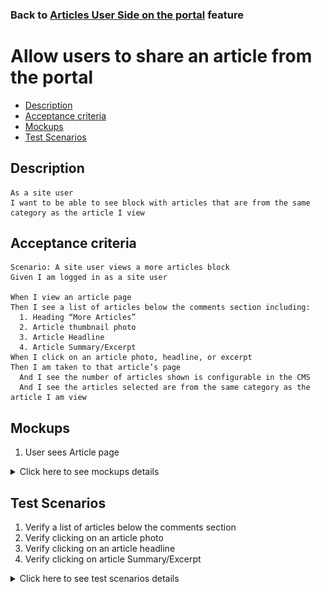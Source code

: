 ### Back to [Articles User Side on the portal](../../) feature

# Allow users to share an article from the portal

- [Description](#description)
- [Acceptance criteria](#acceptance-criteria)
- [Mockups](#mockups)
- [Test Scenarios](#test-scenarios)

## Description

    As a site user 
    I want to be able to see block with articles that are from the same category as the article I view


## Acceptance criteria

    Scenario: A site user views a more articles block
    Given I am logged in as a site user

    When I view an article page
    Then I see a list of articles below the comments section including:
	  1. Heading “More Articles”
      2. Article thumbnail photo
      3. Article Headline
      4. Article Summary/Excerpt
    When I click on an article photo, headline, or excerpt
	Then I am taken to that article’s page
      And I see the number of articles shown is configurable in the CMS
      And I see the articles selected are from the same category as the article I am view

## Mockups

1. User sees Article page

<details>
  <summary>Click here to see mockups details</summary>

**1. User sees Article page:**

![Article Screen](/products/sport_news_portal/web_application_features/articles_user_side/images/article_page.png)


</details>

## Test Scenarios

1. Verify a list of articles below the comments section
2. Verify clicking on an article photo
3. Verify clicking on an article headline
4. Verify clicking on article Summary/Excerpt

<details>
  <summary>Click here to see test scenarios details</summary>

### **#1. Verify a list of articles below the comments section**

|#|Steps|Expected Result
------|-------|----------
|1|Go to Sport News site|
|2|Log in to your user account|
|3|Observe a list of articles below the comments section|The list of articles below the comments section including:<br> - Heading "More Articles"<br> - Article thumbnail photo<br> - Article Headline<br> - Article Summary/Excerpt

### **#2. Verify clicking on an article photo**

|#|Steps|Expected Result
------|-------|----------
|1|Go to Sport News site|
|2|Log in to your user account|
|3|Observe a list of articles below the comments section|The list of articles below the comments section including:<br> - Heading "More Articles"<br> - Article thumbnail photo<br> - Article Headline<br> - Article Summary/Excerpt
|4|Click on Article thumbnail photo|User is taken to that article’s page

### **#3. Verify clicking on an article headline**

|#|Steps|Expected Result
------|-------|----------
|1|Go to Sport News site|
|2|Log in to your user account|
|3|Observe a list of articles below the comments section|The list of articles below the comments section including:<br> - Heading "More Articles"<br> - Article thumbnail photo<br> - Article Headline<br> - Article Summary/Excerpt
|4|Click on Article Headline|User is taken to that article’s page

### **#4. Verify clicking on article Summary/Excerpt**

|#|Steps|Expected Result
------|-------|----------
|1|Go to Sport News site|
|2|Log in to your user account|
|3|Observe a list of articles below the comments section|The list of articles below the comments section including:<br> - Heading "More Articles"<br> - Article thumbnail photo<br> - Article Headline<br> - Article Summary/Excerpt
|4|Click on Article Summary/Excerpt|User is taken to that article’s page

</details>

